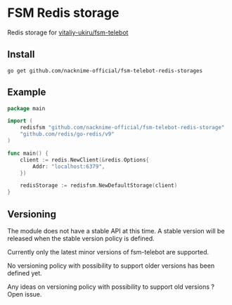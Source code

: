 # FSM Redis storage
Redis storage for [vitaliy-ukiru/fsm-telebot](https://github.com/vitaliy-ukiru/fsm-telebot)

## Install
```
go get github.com/nacknime-official/fsm-telebot-redis-storages
```

## Example

```go
package main

import (
	redisfsm "github.com/nacknime-official/fsm-telebot-redis-storage"
	"github.com/redis/go-redis/v9"
)

func main() {
	client := redis.NewClient(&redis.Options{
		Addr: "localhost:6379",
	})

	redisStorage := redisfsm.NewDefaultStorage(client)
}

```

## Versioning
The module does not have a stable API at this time. A stable version will be released when the stable version policy is defined.

Currently only the latest minor versions of fsm-telebot are supported.

No versioning policy with possibility to support older versions has been defined yet.

Any ideas on versioning policy with possibility to support old versions ? Open issue.